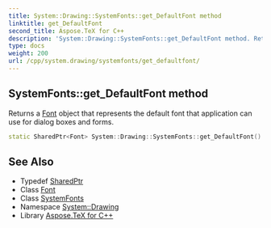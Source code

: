 ```yaml
---
title: System::Drawing::SystemFonts::get_DefaultFont method
linktitle: get_DefaultFont
second_title: Aspose.TeX for C++
description: 'System::Drawing::SystemFonts::get_DefaultFont method. Returns a Font object that represents the default font that application can use for dialog boxes and forms in C++.'
type: docs
weight: 200
url: /cpp/system.drawing/systemfonts/get_defaultfont/
---
```

## SystemFonts::get_DefaultFont method


Returns a [Font](../../font/) object that represents the default font that application can use for dialog boxes and forms.

```cpp
static SharedPtr<Font> System::Drawing::SystemFonts::get_DefaultFont()
```

## See Also

* Typedef [SharedPtr](../../../system/sharedptr/)
* Class [Font](../../font/)
* Class [SystemFonts](../)
* Namespace [System::Drawing](../../)
* Library [Aspose.TeX for C++](../../../)
